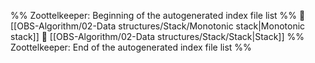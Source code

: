 %% Zoottelkeeper: Beginning of the autogenerated index file list  %%
📄 [[OBS-Algorithm/02-Data structures/Stack/Monotonic stack|Monotonic stack]]
📄 [[OBS-Algorithm/02-Data structures/Stack/Stack|Stack]]
%% Zoottelkeeper: End of the autogenerated index file list  %%
